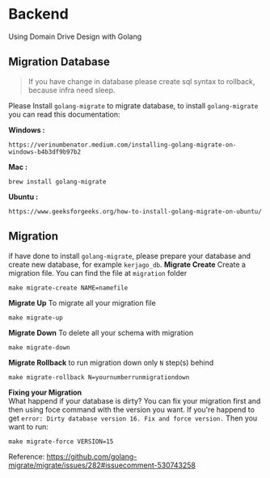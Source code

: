 # **Backend**

Using Domain Drive Design with Golang

## Migration Database

> If you have change in database please create sql syntax to rollback, because infra need sleep. 

Please Install `golang-migrate` to migrate database, to install `golang-migrate` you can read this documentation:

**Windows :**
```
https://verinumbenator.medium.com/installing-golang-migrate-on-windows-b4b3df9b97b2
```
**Mac :**
```
brew install golang-migrate
```
**Ubuntu :**
```
https://www.geeksforgeeks.org/how-to-install-golang-migrate-on-ubuntu/
```
## Migration
if have done to install `golang-migrate`, please prepare your database and create new database, for example `kerjago_db`.
**Migrate Create**
Create a migration file. You can find the file at `migration` folder
```
make migrate-create NAME=namefile
```



**Migrate Up**
To migrate all your migration file
```
make migrate-up
```

**Migrate Down**
To delete all your schema with migration
```
make migrate-down
```

**Migrate Rollback**
to run migration down only `N` step(s) behind
```
make migrate-rollback N=yournumberrunmigrationdown
```

**Fixing your Migration**  
What happend if your database is dirty?
You can fix your migration first and then using foce command with the version you want.
If you're happend to get `error: Dirty database version 16. Fix and force version.`
Then you want to run:
```
make migrate-force VERSION=15
```
Reference: https://github.com/golang-migrate/migrate/issues/282#issuecomment-530743258